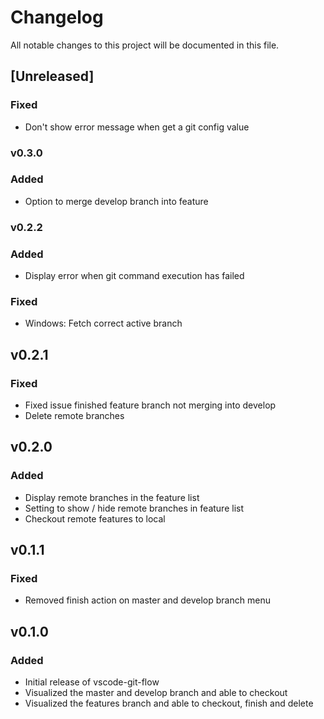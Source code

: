 # Changelog
All notable changes to this project will be documented in this file.

## [Unreleased]
### Fixed
- Don't show error message when get a git config value

### v0.3.0
### Added
- Option to merge develop branch into feature

### v0.2.2
### Added
- Display error when git command execution has failed

### Fixed
- Windows: Fetch correct active branch

## v0.2.1
### Fixed
- Fixed issue finished feature branch not merging into develop
- Delete remote branches

## v0.2.0
### Added
- Display remote branches in the feature list
- Setting to show / hide remote branches in feature list
- Checkout remote features to local

## v0.1.1
### Fixed
- Removed finish action on master and develop branch menu

## v0.1.0
### Added
- Initial release of vscode-git-flow
- Visualized the master and develop branch and able to checkout
- Visualized the features branch and able to checkout, finish and delete